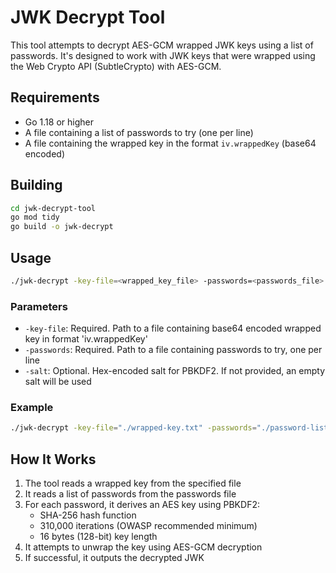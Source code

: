 # JWK Decrypt Tool

This tool attempts to decrypt AES-GCM wrapped JWK keys using a list of passwords. It's designed to work with JWK keys that were wrapped using the Web Crypto API (SubtleCrypto) with AES-GCM.

## Requirements

- Go 1.18 or higher
- A file containing a list of passwords to try (one per line)
- A file containing the wrapped key in the format `iv.wrappedKey` (base64 encoded)

## Building

```bash
cd jwk-decrypt-tool
go mod tidy
go build -o jwk-decrypt
```

## Usage

```bash
./jwk-decrypt -key-file=<wrapped_key_file> -passwords=<passwords_file> [-salt=<salt_hex>]
```

### Parameters

- `-key-file`: Required. Path to a file containing base64 encoded wrapped key in format 'iv.wrappedKey'
- `-passwords`: Required. Path to a file containing passwords to try, one per line
- `-salt`: Optional. Hex-encoded salt for PBKDF2. If not provided, an empty salt will be used

### Example

```bash
./jwk-decrypt -key-file="./wrapped-key.txt" -passwords="./password-list.txt" -salt="0123456789abcdef"
```

## How It Works

1. The tool reads a wrapped key from the specified file
2. It reads a list of passwords from the passwords file
3. For each password, it derives an AES key using PBKDF2:
   - SHA-256 hash function
   - 310,000 iterations (OWASP recommended minimum)
   - 16 bytes (128-bit) key length
4. It attempts to unwrap the key using AES-GCM decryption
5. If successful, it outputs the decrypted JWK